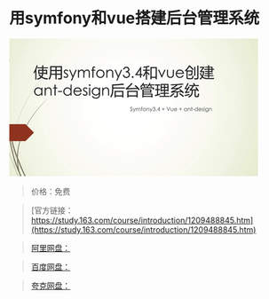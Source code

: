 # 用symfony和vue搭建后台管理系统

![img](../../../assets/study163/free/21e83e74078149a589a8fbfe8637453c.png)

> 价格：免费

> [官方链接：https://study.163.com/course/introduction/1209488845.htm](https://study.163.com/course/introduction/1209488845.htm)

> [阿里网盘：]()

> [百度网盘：]()

> [夸克网盘：]()
